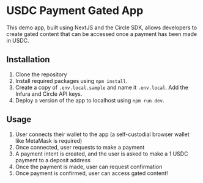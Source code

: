 #  USDC Payment Gated App

This demo app, built using NextJS and the Circle SDK, allows developers to create gated content that can be accessed once a payment has been made in USDC.

## Installation

1. Clone the repository
2. Install required packages using `npm install`.
3. Create a copy of `.env.local.sample` and name it `.env.local`. Add the Infura and Circle API keys.
4. Deploy a version of the app to localhost using `npm run dev`.

## Usage

1. User connects their wallet to the app (a self-custodial browser wallet like MetaMask is required)
2. Once connected, user requests to make a payment
3. A payment intent is created, and the user is asked to make a 1 USDC payment to a deposit address
4. Once the payment is made, user can request confirmation
5. Once payment is confirmed, user can access gated content!

